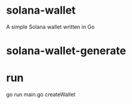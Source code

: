 # solana-wallet
A simple Solana wallet written in Go
# solana-wallet-generate
# run
go run main.go createWallet
